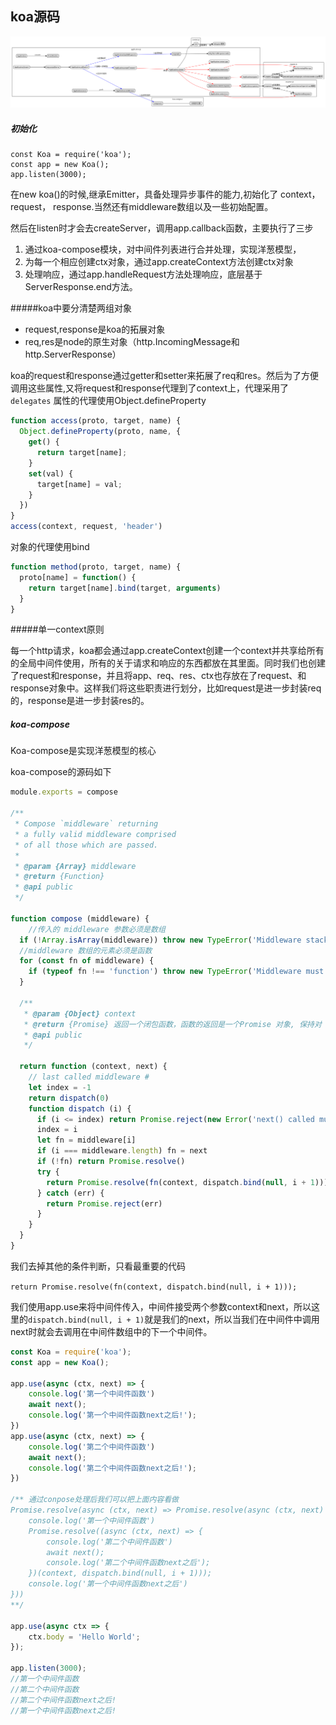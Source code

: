 ## koa源码

![图片显示](./下载.png)

##### 初始化

```
const Koa = require('koa');
const app = new Koa();
app.listen(3000);
```

在new koa()的时候,继承Emitter，具备处理异步事件的能力,初始化了 context，request， response.当然还有middleware数组以及一些初始配置。

然后在listen时才会去createServer，调用app.callback函数，主要执行了三步

1. 通过koa-compose模块，对中间件列表进行合并处理，实现洋葱模型，
2. 为每一个相应创建ctx对象，通过app.createContext方法创建ctx对象
3. 处理响应，通过app.handleRequest方法处理响应，底层基于ServerResponse.end方法。

#####koa中要分清楚两组对象

* request,response是koa的拓展对象
* req,res是node的原生对象（http.IncomingMessage和http.ServerResponse）

koa的request和response通过getter和setter来拓展了req和res。然后为了方便调用这些属性,又将request和response代理到了context上，代理采用了`delegates`
属性的代理使用Object.defineProperty

```js
function access(proto, target, name) {
  Object.defineProperty(proto, name, {
    get() {
      return target[name];
    }
    set(val) {
      target[name] = val;
    }
  })
}
access(context, request, 'header')
```
对象的代理使用bind
```js
function method(proto, target, name) {
  proto[name] = function() {
    return target[name].bind(target, arguments)
  }
}
```
#####单一context原则

每一个http请求，koa都会通过app.createContext创建一个context并共享给所有的全局中间件使用，所有的关于请求和响应的东西都放在其里面。同时我们也创建了request和response，并且将app、req、res、ctx也存放在了request、和response对象中。这样我们将这些职责进行划分，比如request是进一步封装req的，response是进一步封装res的。

##### koa-compose

Koa-compose是实现洋葱模型的核心

koa-compose的源码如下

```js
module.exports = compose

/**
 * Compose `middleware` returning
 * a fully valid middleware comprised
 * of all those which are passed.
 *
 * @param {Array} middleware
 * @return {Function}
 * @api public
 */

function compose (middleware) {
    //传入的 middleware 参数必须是数组
  if (!Array.isArray(middleware)) throw new TypeError('Middleware stack must be an array!')
  //middleware 数组的元素必须是函数
  for (const fn of middleware) {
    if (typeof fn !== 'function') throw new TypeError('Middleware must be composed of functions!')
  }

  /**
   * @param {Object} context
   * @return {Promise} 返回一个闭包函数，函数的返回是一个Promise 对象, 保持对 middleware 的引用。
   * @api public
   */

  return function (context, next) {
    // last called middleware #
    let index = -1
    return dispatch(0)
    function dispatch (i) {
      if (i <= index) return Promise.reject(new Error('next() called multiple times'))
      index = i
      let fn = middleware[i]
      if (i === middleware.length) fn = next
      if (!fn) return Promise.resolve()
      try {
        return Promise.resolve(fn(context, dispatch.bind(null, i + 1)));
      } catch (err) {
        return Promise.reject(err)
      }
    }
  }
}
```

我们去掉其他的条件判断，只看最重要的代码

`return Promise.resolve(fn(context, dispatch.bind(null, i + 1)));`

我们使用app.use来将中间件传入，中间件接受两个参数context和next，所以这里的`dispatch.bind(null, i + 1)`就是我们的next，所以当我们在中间件中调用next时就会去调用在中间件数组中的下一个中间件。

```js
const Koa = require('koa');
const app = new Koa();

app.use(async (ctx, next) => {
    console.log('第一个中间件函数')
    await next();
    console.log('第一个中间件函数next之后!');
})
app.use(async (ctx, next) => {
    console.log('第二个中间件函数')
    await next();
    console.log('第二个中间件函数next之后!');
})

/** 通过conpose处理后我们可以把上面内容看做
Promise.resolve(async (ctx, next) => Promise.resolve(async (ctx, next) => {
    console.log('第一个中间件函数')
    Promise.resolve((async (ctx, next) => {
        console.log('第二个中间件函数')
        await next();
        console.log('第二个中间件函数next之后');
    })(context, dispatch.bind(null, i + 1)));
    console.log('第一个中间件函数next之后')
}))
**/

app.use(async ctx => {
    ctx.body = 'Hello World';
});

app.listen(3000); 
//第一个中间件函数
//第二个中间件函数
//第二个中间件函数next之后!
//第一个中间件函数next之后!
```

